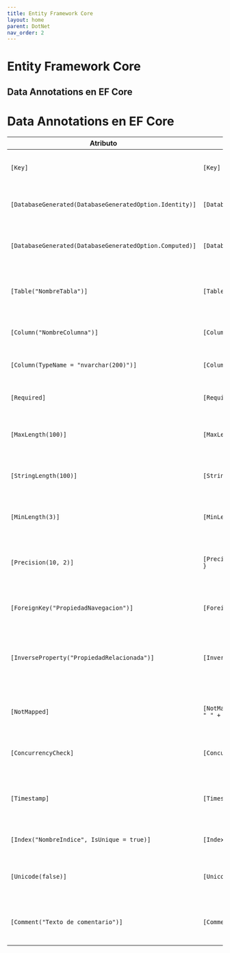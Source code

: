 ```yaml
---
title: Entity Framework Core
layout: home
parent: DotNet
nav_order: 2
---
```


# Entity Framework Core

## Data Annotations en EF Core

# Data Annotations en EF Core

| Atributo | Ejemplo | Descripción |
|-----------|----------|-------------|
| `[Key]` | `[Key] public int IdRol { get; set; }` | Indica que la propiedad es la **clave primaria (PK)**. |
| `[DatabaseGenerated(DatabaseGeneratedOption.Identity)]` | `[DatabaseGenerated(DatabaseGeneratedOption.Identity)]` | Hace que la columna sea **auto incremental**. |
| `[DatabaseGenerated(DatabaseGeneratedOption.Computed)]` | `[DatabaseGenerated(DatabaseGeneratedOption.Computed)]` | Valor **calculado por la BD** (ej. timestamp, fórmula). |
| `[Table("NombreTabla")]` | `[Table("Roles")]` | Define el **nombre de la tabla** en la base de datos. |
| `[Column("NombreColumna")]` | `[Column("DescripcionRol")]` | Define el **nombre de la columna** en la tabla. |
| `[Column(TypeName = "nvarchar(200)")]` | `[Column(TypeName = "decimal(18,2)")]` | Especifica el **tipo de dato SQL**. |
| `[Required]` | `[Required] public string Nombre { get; set; }` | Indica que el campo es **obligatorio** (`NOT NULL`). |
| `[MaxLength(100)]` | `[MaxLength(100)]` | Define el **tamaño máximo** de la cadena. |
| `[StringLength(100)]` | `[StringLength(100, MinimumLength = 3)]` | Similar a `MaxLength`, pero también puede definir **mínimo**. |
| `[MinLength(3)]` | `[MinLength(3)]` | Define la **longitud mínima** de la cadena. |
| `[Precision(10, 2)]` | `[Precision(10, 2)] public decimal Precio { get; set; }` | Define **precisión y escala** para valores numéricos o decimales. |
| `[ForeignKey("PropiedadNavegacion")]` | `[ForeignKey("Rol")] public int IdRol { get; set; }` | Define la **clave foránea (FK)** hacia otra entidad. |
| `[InverseProperty("PropiedadRelacionada")]` | `[InverseProperty("Usuarios")]` | Indica la **propiedad inversa** en una relación (útil en relaciones múltiples). |
| `[NotMapped]` | `[NotMapped] public string NombreCompleto => Nombre + " " + Apellido;` | Excluye la propiedad del mapeo a la base de datos. |
| `[ConcurrencyCheck]` | `[ConcurrencyCheck] public string Email { get; set; }` | Marca el campo para **control de concurrencia**. |
| `[Timestamp]` | `[Timestamp] public byte[] RowVersion { get; set; }` | Crea una **columna de versión binaria** para control de concurrencia. |
| `[Index("NombreIndice", IsUnique = true)]` | `[Index(nameof(Email), IsUnique = true)]` | Crea un **índice** (único o no). |
| `[Unicode(false)]` | `[Unicode(false)] public string Codigo { get; set; }` | Define si la columna es **Unicode o no** (`nvarchar` o `varchar`). |
| `[Comment("Texto de comentario")]` | `[Comment("Fecha de creación del registro")]` | Agrega un **comentario** a nivel de columna o tabla en la BD. |


